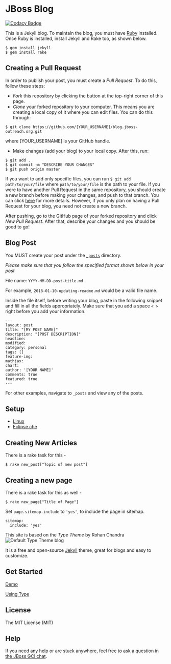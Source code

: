 # JBoss Blog

[![Codacy Badge](https://api.codacy.com/project/badge/Grade/b2466651fc844fb2a262645ae7d1b117)](https://www.codacy.com/app/aashutoshrathi/blog.jboss-outreach.org?utm_source=github.com&amp;utm_medium=referral&amp;utm_content=jboss-outreach/blog.jboss-outreach.org&amp;utm_campaign=Badge_Grade)


This is a Jekyll blog. To maintain the blog, you must have [Ruby](https://www.ruby-lang.org/en/) installed.
Once Ruby is installed, install Jekyll and Rake too, as shown below.

```shell
$ gem install jekyll
$ gem install rake
```
## Creating a Pull Request

In order to publish your post, you must create a _Pull Request_.
To do this, follow these steps:
* _Fork_ this repository by clicking the button at the top-right corner of this page.
* _Clone_ your forked repository to your computer. This means you are creating a local copy of it where you can edit files. You can do this through:
```
$ git clone https://github.com/[YOUR_USERNAME]/blog.jboss-outreach.org.git
```
where [YOUR_USERNAME] is your GitHub handle.

* Make changes (add your blog) to your local copy. After this, run:
```
$ git add .
$ git commit -m "DESCRIBE YOUR CHANGES"
$ git push origin master
```
If you want to add only specific files, you can run `$ git add path/to/your/file` where `path/to/your/file` is the path to your file.
If you were to have another Pull Request in the same repository, you should create a new branch before making your changes, and push to that branch. You can click [here](https://git-scm.com/book/en/v2/Git-Branching-Basic-Branching-and-Merging) for more details. However, if you only plan on having a Pull Request for your blog, you need not create a new branch.

After pushing, go to the GitHub page of your forked repository and click _New Pull Request_. After that, describe your changes and you should be good to go!

## Blog Post

You MUST create your post under the [`_posts`](https://github.com/jboss-outreach/blog.jboss-outreach.org/tree/master/_posts) directory.

*Please make sure that you follow the specified format shown below in your post*

File name: `YYYY-MM-DD-post-title.md`

For example, `2018-01-10-updating-readme.md` would be a valid file name.

Inside the file itself, before writing your blog, paste in the following snippet and fill in all the fields appropriately. Make sure that you add a space `< >` right before you add your information.

```
---
layout: post
title: "[MY POST NAME]"
description: "[POST DESCRIPTION]"
headline: 
modified:
category: personal
tags: []
feature-img: 
mathjax: 
chart: 
author: '[YOUR NAME]'
comments: true
featured: true
---
```

For other examples, navigate to `_posts` and view any of the posts.

## Setup
* [Linux](https://blog.jboss-outreach.org/support/setup-linux)
* [Eclipse che](https://blog.jboss-outreach.org/support/eclipse-che-setup)

## Creating New Articles

There is a rake task for this -

```
$ rake new_post["Topic of new post"]
```

## Creating a new page

There is a rake task for this as well -

```
$ rake new_page["Title of Page"]
```
Set `page.sitemap.include` to `'yes'`, to include the page in sitemap.
```
sitemap:
  include: 'yes'
```


This site is based on the _Type Theme_ by Rohan Chandra
![Default Type Theme blog](https://cloud.githubusercontent.com/assets/816965/5142407/19742e48-71d6-11e4-8d9d-fdfe010784f0.png)

It is a free and open-source [Jekyll](http://jekyllrb.com) theme, great for blogs and easy to customize.

## Get Started

[Demo](https://rohanchandra.github.io/type-theme/)

[Using Type](https://rohanchandra.github.io/project/type/)

## License
The MIT License (MIT)

## Help
If you need any help or are stuck anywhere, feel free to ask a question in [the JBoss GCI chat](https://gitter.im/jboss-outreach/gci).
